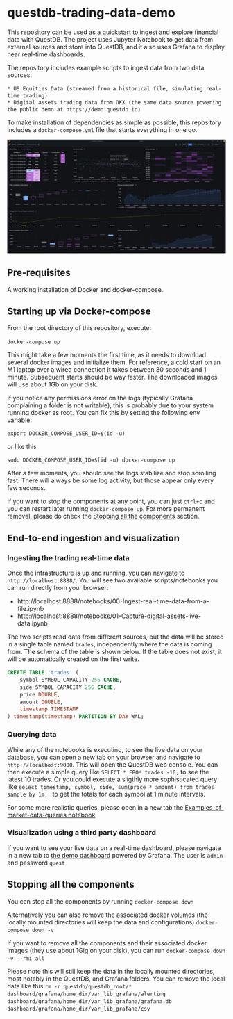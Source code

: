 # questdb-trading-data-demo

This repository can be used as a quickstart to ingest and explore financial data with QuestDB. The project
uses Jupyter Notebook to get data from external sources and store into QuestDB, and it also uses Grafana to
display near real-time dashboards.

The repository includes example scripts to ingest data from two data sources:

    * US Equities Data (streamed from a historical file, simulating real-time trading)
    * Digital assets trading data from OKX (the same data source powering the public demo at https://demo.questdb.io)


To make installation of dependencies as simple as possible, this repository includes a `docker-compose.yml` file that
starts everything in one go.


![trading data dashboard](trading_data_dashboard_screenshot.png)


## Pre-requisites

A working installation of Docker and docker-compose.


## Starting up via Docker-compose


From the root directory of this repository, execute:

`docker-compose up`

This might take a few moments the first time, as it needs to download several docker images and initialize them. For
reference, a cold start on an M1 laptop over a wired connection it takes between 30 seconds and 1 minute. Subsequent
starts should be way faster. The downloaded images will use about 1Gb on your disk.

If you notice any permissions error on the logs (typically Grafana complaining a folder is not writable), this is
probably due to your system running docker as root. You can fix this by setting the following env variable:

```
export DOCKER_COMPOSE_USER_ID=$(id -u)
```

or like this
```
sudo DOCKER_COMPOSE_USER_ID=$(id -u) docker-compose up
```


After a few moments, you should see the logs stabilize and stop scrolling fast. There will always be some log activity,
 but those appear only every few seconds.


If you want to stop the components at any point, you can just `ctrl+c` and you can restart later running
`docker-compose up`. For more permanent removal, please do check the
[Stopping all the components](#stopping-all-the-components) section.


## End-to-end ingestion and visualization

### Ingesting the trading real-time data

Once the infrastructure is up and running, you can navigate to `http://localhost:8888/`. You  will see two available
scripts/notebooks you can run directly from your browser:

* http://localhost:8888/notebooks/00-Ingest-real-time-data-from-a-file.ipynb
* http://localhost:8888/notebooks/01-Capture-digital-assets-live-data.ipynb


The two scripts read data from different sources, but the data will be stored in a single table named `trades`,
independently where the data is coming from.  The schema of the table is shown below. If the table does not exist, it
will be automatically created on the first write.

```sql
CREATE TABLE 'trades' (
	symbol SYMBOL CAPACITY 256 CACHE,
	side SYMBOL CAPACITY 256 CACHE,
	price DOUBLE,
	amount DOUBLE,
	timestamp TIMESTAMP
) timestamp(timestamp) PARTITION BY DAY WAL;
```

### Querying data

While any of the notebooks is executing, to see the live data on your database, you can open a new tab on your browser
and navigate to `http://localhost:9000`. This will open the QuestDB web console. You can then execute a simple query
like `SELECT * FROM trades -10;` to see the latest 10 trades. Or you could execute a sligthly more sophisticated query
like `select timestamp, symbol, side, sum(price * amount) from trades sample by 1m; ` to get the totals for each
symbol at 1 minute intervals.

For some more realistic queries, please open in a new tab the
[Examples-of-market-data-queries notebook](http://localhost:8888/notebooks/Examples-of-market-data-queries.ipynb).

### Visualization using a third party dashboard

If you want to see your live data on a real-time dashboard, please navigate in a new tab to
[the demo dashboard](http://localhost:3000/d/live-trades-demo/live-trades-demo) powered
by Grafana. The user is `admin` and password `quest`


## Stopping all the components

You can stop all the components by running
`docker-compose down`

Alternatively you can also remove the associated docker volumes (the locally mounted directories will keep the data and
configurations)
`docker-compose down -v`

If you want to remove all the components and their associated docker images (they use about 1Gig on your disk), you can run
`docker-compose down -v --rmi all`

Please note this will still keep the data in the locally mounted directories, most notably in the QuestDB, and Grafana
folders. You can remove the local data like this
`rm -r questdb/questdb_root/* dashboard/grafana/home_dir/var_lib_grafana/alerting dashboard/grafana/home_dir/var_lib_grafana/grafana.db dashboard/grafana/home_dir/var_lib_grafana/csv`
